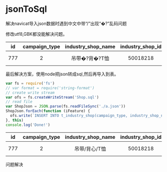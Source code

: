 # jsonToSql
解决navicat导入json数据时遇到中文中带“/”出现“�?”乱码问题

修改utf8,GBK都没能解决问题。

|id| campaign_type|industry_shop_name|industry_shop_id|create_time|
| ------------- |:-------------:|:-------------:|:-------------:| -----:|
| 777      | 2 | 吊带�?背�?T恤 |50018218 |2017-01-02|

最后解决方案，使用node把json转成sql,然后再导入到表。

```javascript
var fs = require('fs')
// var format = require('string-format')
// create write stream
var ofs = fs.createWriteStream('Shop.sql')
// read file
var ShopJson = JSON.parse(fs.readFileSync('./a.json'))
ShopJson.forEach(function (iFeature) {
  ofs.write(`INSERT INTO t_industry_shop(campaign_type, industry_shop_name, industry_shop_id, create_time) VALUES("${iFeature.campaign_type}","${iFeature.industry_shop_name}", "${iFeature.industry_shop_id}", "${iFeature.create_time}");\n`)
}, this)
console.log('Done!')
```

|id| campaign_type|industry_shop_name|industry_shop_id|create_time|
| ------------- |:-------------:|:-------------:|:-------------:| -----:|
| 777      | 2 | 吊带/背心/T恤 |50018218 |2017-01-02|
问题解决
